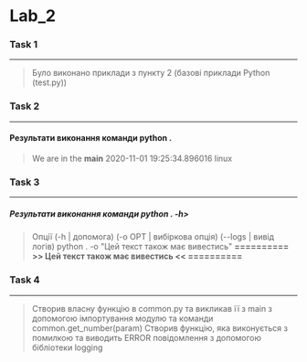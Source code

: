 # Lab_2

### Task 1
-------------------------
> Було виконано приклади з пункту 2 (базові приклади Python (test.py))

### Task 2
-------------------------
#### Результати виконання команди **python .**
> We are in the __main__
> 2020-11-01 19:25:34.896016
> linux

### Task 3
-------------------------
##### Результати виконання команди **python . -h**> 
> Опції (-h | допомога) (-o OPT | вибіркова опція) (--logs | вивід логів)
> python . -o "Цей текст також має вивестись" **========== >> Цей текст також має вивестись << ==========**
### Task 4
-------------------------
>Створив власну функцію в common.py та викликав її з main з допомогою імпортування модулю та команди common.get_number(param)
>Створив функцію, яка виконується з помилкою та виводить ERROR повідомлення з допомогою бібліотеки logging

